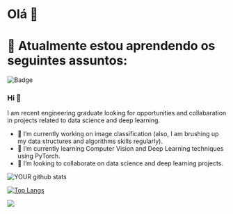 # Olá 👋

# 🌱 Atualmente estou aprendendo os seguintes assuntos:


![Badge](https://img.shields.io/badge/linkedin-%230077B5.svg?&style=for-the-badge&logo=linkedin&logoColor=white)


### Hi 👋
I am recent engineering graduate looking for opportunities and collabaration in projects related to data science and deep learning.
- 🔭 I’m currently working on image classification (also, I am brushing up my data structures and algorithms skills regularly).
- 🌱 I’m currently learning Computer Vision and Deep Learning techniques using PyTorch.
- 🤝 I’m looking to collaborate on data science and deep learning projects. 

![YOUR github stats](https://github-readme-stats.vercel.app/api?username=anna-scy)

[![Top Langs](https://github-readme-stats.vercel.app/api/top-langs/?username=anna-scy&layout=compact)](https://github.com/anna-scy/github-readme-stats)


[<img src="https://img.shields.io/badge/linkedin-%230077B5.svg?&style=for-the-badge&logo=linkedin&logoColor=white" />](https://www.linkedin.com/in/anabeatriz-lima/)


<!--
**anna-scy/anna-scy** is a ✨ _special_ ✨ repository because its `README.md` (this file) appears on your GitHub profile.

Here are some ideas to get you started:

- 🔭 I’m currently working on ...
- 👯 I’m looking to collaborate on ...
- 🤔 I’m looking for help with ...
- 💬 Ask me about ...
- 📫 How to reach me: ...
- 😄 Pronouns: ...
- ⚡ Fun fact: ...
-->
